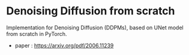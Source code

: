 # Denoising Diffusion from scratch
Implementation for Denoising Diffusion (DDPMs), based on UNet model from scratch in PyTorch.
- paper : https://arxiv.org/pdf/2006.11239
